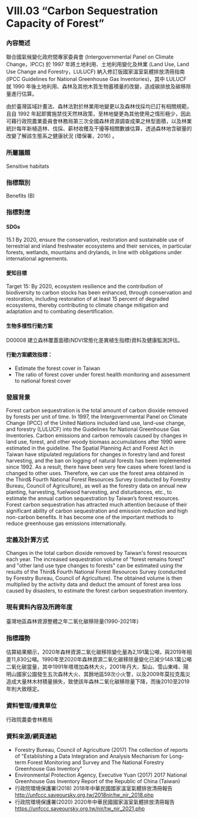# VIII.03 “Carbon Sequestration Capacity of Forest”

<script type="text/javascript" src="http://cdn.mathjax.org/mathjax/latest/MathJax.js?config=TeX-AMS-MML_HTMLorMML"></script>

### 內容簡述
聯合國氣候變化政府間專家委員會 (Intergovernmental Panel on Climate Change，IPCC) 於 1997 年將土地利用、土地利用變化及林業 (Land Use, Land Use Change and Forestry，LULUCF) 納入修訂版國家溫室氣體排放清冊指南 (IPCC Guidelines for National Greenhouse Gas Inventories)，其中 LULUCF 就 1990 年後土地利用、森林及其他木質生物蓄積量的改變，造成碳排放及碳移除量進行估算。

由於臺灣區域計畫法、森林法對於林業用地變更以及森林伐採均已訂有相關規範，且自 1992 年起即實施禁伐天然林政策，至林地變更為其他使用之情形極少，因此可藉行政院農業委員會林務局第三次全國森林資源調查成果之林型面積，以及林業統計每年新植造林、伐採、薪材收穫及干擾等相關數據估算，透過森林地含碳量的改變了解該生態系之健康狀況 (環保署，2016) 。

### 所屬議題
Sensitive habitats
### 指標類別
Benefits (B)
### 指標對應
#### SDGs
15.1 By 2020, ensure the conservation, restoration and sustainable use of terrestrial and inland freshwater ecosystems and their services, in particular forests, wetlands, mountains and drylands, in line with obligations under international agreements.
#### 愛知目標
Target 15: By 2020, ecosystem resilience and the contribution of biodiversity to carbon stocks has been enhanced, through conservation and restoration, including restoration of at least 15 percent of degraded ecosystems, thereby contributing to climate change mitigation and adaptation and to combating desertification.
#### 生物多樣性行動方案
D00008 建立森林覆蓋面積(NDVI常態化差異植生指標)資料及健康監測評估。
#### 行動方案績效指標：
* Estimate the forest cover in Taiwan
* The ratio of forest cover under forest health monitoring and assessment to national forest cover
### 發展背景
Forest carbon sequestration is the total amount of carbon dioxide removed by forests per unit of time. In 1997, the Intergovernmental Panel on Climate Change (IPCC) of the United Nations included land use, land-use change, and forestry (LULUCF) into the Guidelines for National Greenhouse Gas Inventories. Carbon emissions and carbon removals caused by changes in land use, forest, and other woody biomass accumulations after 1990 were estimated in the guideline. The Spatial Planning Act and Forest Act in Taiwan have stipulated regulations for changes in forestry land and forest harvesting, and the ban on logging of natural forests has been implemented since 1992. As a result, there have been very few cases where forest land is changed to other uses. Therefore, we can use the forest area obtained in the Third& Fourth National Forest Resources Survey (conducted by Forestry Bureau, Council of Agriculture), as well as the forestry data on annual new planting, harvesting, fuelwood harvesting, and disturbances, etc., to estimate the annual carbon sequestration by Taiwan’s forest resources. Forest carbon sequestration has attracted much attention because of their significant ability of carbon sequestration and emission reduction and high non-carbon benefits. It has become one of the important methods to reduce greenhouse gas emissions internationally.
### 定義及計算方式
Changes in the total carbon dioxide removed by Taiwan's forest resources each year. The increased sequestration volume of "forest remains forest" and "other land use type changes to forests" can be estimated using the results of the Third& Fourth National Forest Resources Survey (conducted by Forestry Bureau, Council of Agriculture). The obtained volume is then multiplied by the activity data and deduct the amount of forest area loss caused by disasters, to estimate the forest carbon sequestration inventory.
### 現有資料內容及所跨年度
臺灣地區森林資源整體之年二氧化碳移除量(1990-2021年)
### 指標趨勢
估算結果顯示，2020年森林資源二氧化碳移除變化量為2,191萬公噸，與2019年相差11,830公噸。1990年至2020年森林資源二氧化碳移除量變化已減少148.1萬公噸二氧化碳當量，其中1991年塔塔加森林大火，2001年丹大、梨山、雪山東峰、陽明山國家公園發生五次森林大火、其餘地區59次小火警，以及2009年莫拉克風災造成大量林木材積量損失，致使該年森林二氧化碳移除量下降，而後2010至2019年則大致穩定。
### 資料管理/權責單位
行政院農委會林務局
### 資料來源/網頁連結
* Forestry Bureau, Council of Agriculture (2017) The collection of reports of "Establishing a Data Integration and Analysis Mechanism for Long-term Forest Monitoring and Survey and The National Forestry Greenhouse Gas Inventory"
* Environmental Protection Agency, Executive Yuan (2017) 2017 National Greenhouse Gas Inventory Report of the Republic of China (Taiwan)
* 行政院環境保護署(2018) 2018年中華民國國家溫室氣體排放清冊報告 http://unfccc.saveoursky.org.tw/2018nir/tw_nir_2018.php
* 行政院環境保護署(2020) 2020年中華民國國家溫室氣體排放清冊報告 https://unfccc.saveoursky.org.tw/nir/tw_nir_2021.php
